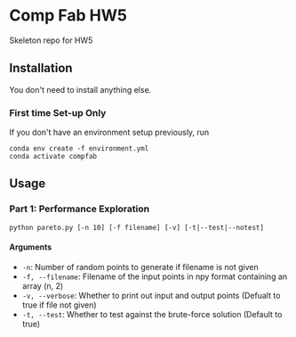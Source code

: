 # Comp Fab HW5

Skeleton repo for HW5

## Installation

You don't need to install anything else.

### First time Set-up Only

If you don't have an environment setup previously, run

```
conda env create -f environment.yml
conda activate compfab
```

## Usage

### Part 1: Performance Exploration

```
python pareto.py [-n 10] [-f filename] [-v] [-t|--test|--notest]
```

#### Arguments
- `-n`: Number of random points to generate if filename is not given
- `-f, --filename`: Filename of the input points in npy format containing an array (n, 2)
- `-v, --verbose`: Whether to print out input and output points (Defualt to true if file not given)
- `-t, --test`: Whether to test against the brute-force solution (Default to true)
